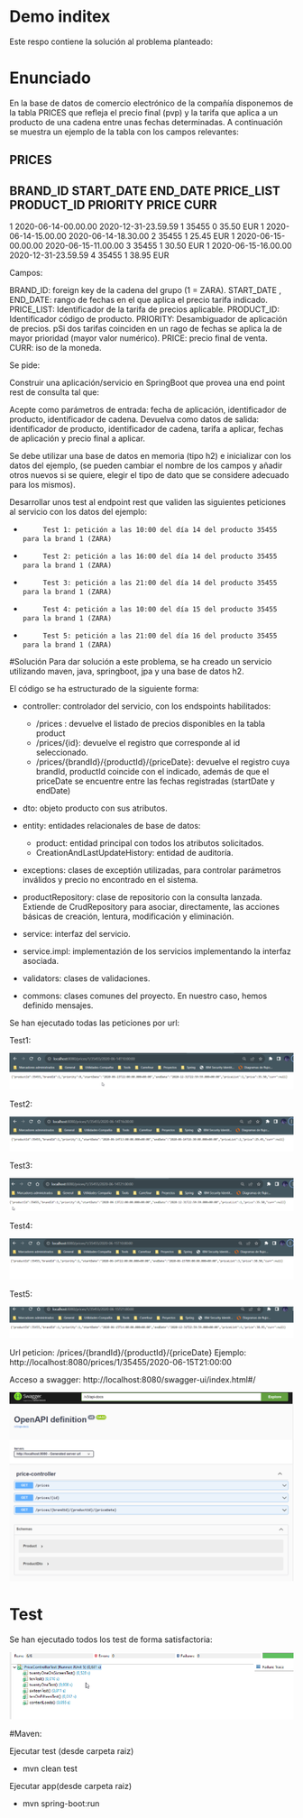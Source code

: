 # Demo inditex

Este respo contiene la solución al problema planteado:

# Enunciado
En la base de datos de comercio electrónico de la compañía disponemos de la tabla PRICES que refleja el precio final (pvp) 
y la tarifa que aplica a un producto de una cadena entre unas fechas determinadas. A continuación se muestra un ejemplo de 
la tabla con los campos relevantes:
 
PRICES
------
BRAND_ID         START_DATE                                    END_DATE                        PRICE_LIST                   PRODUCT_ID  PRIORITY                 PRICE           CURR
------------------------------------------------------------------------------------------------------------------------------------------------------------------------------------------------------------------------------------------
1         2020-06-14-00.00.00                        2020-12-31-23.59.59                        1                        35455                0                        35.50            EUR
1         2020-06-14-15.00.00                        2020-06-14-18.30.00                        2                        35455                1                        25.45            EUR
1         2020-06-15-00.00.00                        2020-06-15-11.00.00                        3                        35455                1                        30.50            EUR
1         2020-06-15-16.00.00                        2020-12-31-23.59.59                        4                        35455                1                        38.95            EUR
 
Campos: 
 
BRAND_ID: foreign key de la cadena del grupo (1 = ZARA).
START_DATE , END_DATE: rango de fechas en el que aplica el precio tarifa indicado.
PRICE_LIST: Identificador de la tarifa de precios aplicable.
PRODUCT_ID: Identificador código de producto.
PRIORITY: Desambiguador de aplicación de precios. 
pSi dos tarifas coinciden en un rago de fechas se aplica la de mayor prioridad (mayor valor numérico).
PRICE: precio final de venta.
CURR: iso de la moneda.
 
Se pide:
 
Construir una aplicación/servicio en SpringBoot que provea una end point rest de consulta  tal que:
 
Acepte como parámetros de entrada: fecha de aplicación, identificador de producto, identificador de cadena.
Devuelva como datos de salida: identificador de producto, identificador de cadena, tarifa a aplicar, fechas de aplicación y precio final a aplicar.
 
Se debe utilizar una base de datos en memoria (tipo h2) e inicializar con los datos del ejemplo, (se pueden cambiar el nombre de los campos y añadir otros nuevos si se quiere, elegir el tipo de dato que se considere adecuado para los mismos).
              
Desarrollar unos test al endpoint rest que  validen las siguientes peticiones al servicio con los datos del ejemplo:
                                                                                       
-          Test 1: petición a las 10:00 del día 14 del producto 35455   para la brand 1 (ZARA)
-          Test 2: petición a las 16:00 del día 14 del producto 35455   para la brand 1 (ZARA)
-          Test 3: petición a las 21:00 del día 14 del producto 35455   para la brand 1 (ZARA)
-          Test 4: petición a las 10:00 del día 15 del producto 35455   para la brand 1 (ZARA)
-          Test 5: petición a las 21:00 del día 16 del producto 35455   para la brand 1 (ZARA)




#Solución
Para dar solución a este problema, se ha creado un servicio utilizando maven, java, springboot, jpa y una base de datos h2.

El código se ha estructurado de la siguiente forma:
- controller: controlador del servicio, con los endspoints habilitados: 
  * /prices : devuelve el listado de precios disponibles en la tabla product
  * /prices/{id}: devuelve el registro que corresponde al id seleccionado.
  * /prices/{brandId}/{productId}/{priceDate}: devuelve el registro cuya brandId, productId coincide con el indicado, además de que el priceDate se encuentre entre las fechas registradas (startDate y endDate)
  
- dto: objeto producto con sus atributos.

- entity: entidades relacionales de base de datos:
    - product: entidad principal con todos los atributos solicitados.
    - CreationAndLastUpdateHistory: entidad de auditoría.

- exceptions: clases de exceptión utilizadas, para controlar parámetros inválidos y precio no encontrado en el sistema.

- productRepository: clase de repositorio con la consulta lanzada. Extiende de CrudRepository para asociar, directamente, las acciones básicas de creación, lentura, modificación y eliminación.

- service: interfaz del servicio.

- service.impl: implementazión de los servicios implementando la interfaz asociada.

- validators: clases de validaciones.

- commons: clases comunes del proyecto. En nuestro caso, hemos definido mensajes.


 
  
Se han ejecutado todas las peticiones por url:

 Test1:
 
 ![Image](/images/p1.png)
 
 Test2:
 
 ![Image](/images/p2.png)

 Test3:
 
 ![Image](/images/p3.png)

 Test4:
 
 ![Image](/images/p4.png)

 Test5:
 
 ![Image](/images/p5.png)


Url peticion: /prices/{brandId}/{productId}/{priceDate}
Ejemplo: http://localhost:8080/prices/1/35455/2020-06-15T21:00:00

Acceso a swagger:
http://localhost:8080/swagger-ui/index.html#/

 ![Image](/images/swagger.png)
 
# Test
Se han ejecutado todos los test de forma satisfactoria:

 ![Image](/images/tests.png)

 
 
#Maven:

Ejecutar test (desde carpeta raiz)
 - mvn clean test
 
Ejecutar app(desde carpeta raiz)
 - mvn spring-boot:run 






